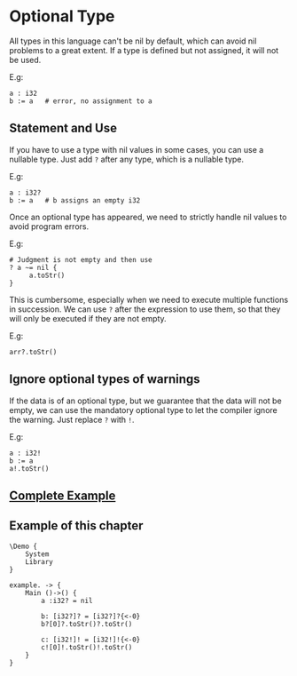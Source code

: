 # Optional Type
All types in this language can't be nil by default, which can avoid nil problems to a great extent.
If a type is defined but not assigned, it will not be used.

E.g:
```
a : i32
b := a   # error, no assignment to a
```

## Statement and Use

If you have to use a type with nil values in some cases, you can use a nullable type.
Just add `?` after any type, which is a nullable type.

E.g:
```
a : i32?
b := a   # b assigns an empty i32
```

Once an optional type has appeared, we need to strictly handle nil values to avoid program errors.

E.g:
```
# Judgment is not empty and then use
? a ~= nil {
     a.toStr()
}
```

This is cumbersome, especially when we need to execute multiple functions in succession.
We can use `?` after the expression to use them, so that they will only be executed if they are not empty.

E.g:
```
arr?.toStr()
```

## Ignore optional types of warnings
If the data is of an optional type, but we guarantee that the data will not be empty, we can use the mandatory optional type to let the compiler ignore the warning.
Just replace `?` with `!`.

E.g:
```
a : i32!
b := a
a!.toStr()
```

## [Complete Example](../example.xs)

## Example of this chapter
```
\Demo {
    System
    Library
}

example. -> {
    Main ()->() {
        a :i32? = nil

        b: [i32?]? = [i32?]?{<-0}
        b?[0]?.toStr()?.toStr()

        c: [i32!]! = [i32!]!{<-0}
        c![0]!.toStr()!.toStr()
    }
}
```